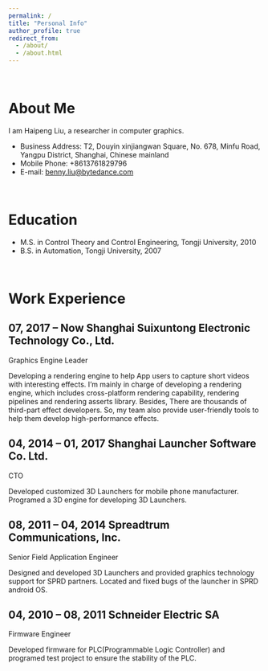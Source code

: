```yaml
---
permalink: /
title: "Personal Info"
author_profile: true
redirect_from: 
  - /about/
  - /about.html
---
```

<br>

About Me
======
I am Haipeng Liu, a researcher in computer graphics.

- Business Address: T2, Douyin xinjiangwan Square, No. 678, Minfu Road, Yangpu District, Shanghai, Chinese mainland
- Mobile Phone: +8613761829796
- E-mail: benny.liu@bytedance.com
<br>

Education
======
- M.S. in Control Theory and Control Engineering, Tongji University, 2010
- B.S. in Automation, Tongji University, 2007
<br>

Work Experience
======

07, 2017 – Now  	Shanghai Suixuntong Electronic Technology Co., Ltd.
------

Graphics Engine Leader <br>

Developing a rendering engine to help App users to capture short videos with interesting effects. I’m mainly in charge of developing a rendering engine, which includes cross-platform rendering capability, rendering pipelines and rendering asserts library. Besides, There are thousands of third-part effect developers. So, my team also provide user-friendly tools to help them develop high-performance effects.

04, 2014 – 01, 2017  	Shanghai Launcher Software Co. Ltd.
------

CTO <br>

Developed customized 3D Launchers for mobile phone manufacturer. Programed a 3D engine for developing 3D Launchers.

08, 2011 – 04, 2014  	Spreadtrum Communications, Inc.
------

Senior Field Application Engineer <br>

Designed and developed 3D Launchers and provided graphics technology support for SPRD partners. Located and fixed bugs of the launcher in SPRD android OS. 

04, 2010 – 08, 2011  	Schneider Electric SA
------

Firmware Engineer <br>

Developed firmware for PLC(Programmable Logic Controller) and programed test project to ensure the stability of the PLC.
